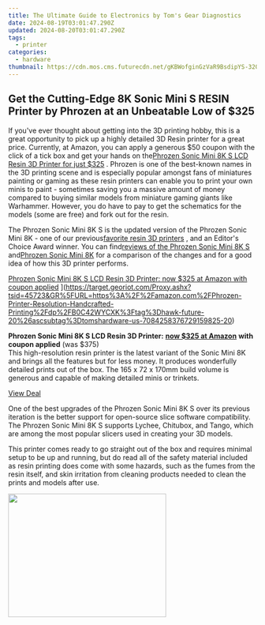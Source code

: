 ```yaml
---
title: The Ultimate Guide to Electronics by Tom's Gear Diagnostics
date: 2024-08-19T03:01:47.290Z
updated: 2024-08-20T03:01:47.290Z
tags:
  - printer
categories:
  - hardware
thumbnail: https://cdn.mos.cms.futurecdn.net/gKBWofginGzVaR9BsdipYS-320-80.jpg
---
```


## Get the Cutting-Edge 8K Sonic Mini S RESIN Printer by Phrozen at an Unbeatable Low of $325

If you've ever thought about getting into the 3D printing hobby, this is a great opportunity to pick up a highly detailed 3D Resin printer for a great price. Currently, at Amazon, you can apply a generous $50 coupon with the click of a tick box and get your hands on the[Phrozen Sonic Mini 8K S LCD Resin 3D Printer for just $325](<https://shop-links.co/link/?exclusive=1&publisher_slug=itechdaily19598&url=https%3A%2F%2Ftarget.georiot.com%2FProxy.ashx%3Ftsid%3D45723%26GR%255FURL%3Dhttps%253A%252F%252Famazon.com%252FPhrozen-Printer-Resolution-Handcrafted-Printing%252Fdp%252FB0C42WYCXK%253Ftag%253Dhawk-future-20%2526ascsubtag%253Dtomshardware-us-3194357246072729055-20>) . Phrozen is one of the best-known names in the 3D printing scene and is especially popular amongst fans of miniatures painting or gaming as these resin printers can enable you to print your own minis to paint - sometimes saving you a massive amount of money compared to buying similar models from miniature gaming giants like Warhammer. However, you do have to pay to get the schematics for the models (some are free) and fork out for the resin.

 The Phrozen Sonic Mini 8K S is the updated version of the Phrozen Sonic Mini 8K - one of our previous[favorite resin 3D printers](https://www.tomshardware.com/best-picks/best-resin-3d-printers) , and an Editor's Choice Award winner. You can find[reviews of the Phrozen Sonic Mini 8K S](https://www.tomshardware.com/reviews/phrozen-sonic-mini-8k-s) and[Phrozen Sonic Mini 8K](https://www.tomshardware.com/reviews/phrozen-sonic-mini-8k) for a comparison of the changes and for a good idea of how this 3D printer performs.

[Phrozen Sonic Mini 8K S LCD Resin 3D Printer:&nbsp;now $325 at Amazon with coupon applied](https://cdn.mos.cms.futurecdn.net/HbLvoebVwzstqNrgGcgmX3-200-100.png "Phrozen Sonic Mini 8K S LCD Resin 3D Printer:&nbsp;now $325 at Amazon with coupon applied") ](https://target.georiot.com/Proxy.ashx?tsid=45723&GR%5FURL=https%3A%2F%2Famazon.com%2FPhrozen-Printer-Resolution-Handcrafted-Printing%2Fdp%2FB0C42WYCXK%3Ftag%3Dhawk-future-20%26ascsubtag%3Dtomshardware-us-7084258376729159825-20)

**Phrozen Sonic Mini 8K S LCD Resin 3D Printer:** [**now $325 at Amazon**](https://target.georiot.com/Proxy.ashx?tsid=45723&GR%5FURL=https%3A%2F%2Famazon.com%2FPhrozen-Printer-Resolution-Handcrafted-Printing%2Fdp%2FB0C42WYCXK%3Ftag%3Dhawk-future-20%26ascsubtag%3Dtomshardware-us-1340441769715358797-20) **with coupon applied** (was $375)  
 This high-resolution resin printer is the latest variant of the Sonic Mini 8K and brings all the features but for less money. It produces wonderfully detailed prints out of the box. The 165 x 72 x 170mm build volume is generous and capable of making detailed minis or trinkets.

[View Deal](https://target.georiot.com/Proxy.ashx?tsid=45723&GR%5FURL=https%3A%2F%2Famazon.com%2FPhrozen-Printer-Resolution-Handcrafted-Printing%2Fdp%2FB0C42WYCXK%3Ftag%3Dhawk-future-20%26ascsubtag%3Dtomshardware-us-7084258376729159825-20)

 One of the best upgrades of the Phrozen Sonic Mini 8K S over its previous iteration is the better support for open-source slice software compatibility. The Phrozen Sonic Mini 8K S supports Lychee, Chitubox, and Tango, which are among the most popular slicers used in creating your 3D models.

 This printer comes ready to go straight out of the box and requires minimal setup to be up and running, but do read all of the safety material included as resin printing does come with some hazards, such as the fumes from the resin itself, and skin irritation from cleaning products needed to clean the prints and models after use.

<ins class="adsbygoogle"
     style="display:block"
     data-ad-format="autorelaxed"
     data-ad-client="ca-pub-7571918770474297"
     data-ad-slot="1223367746"></ins>



<ins class="adsbygoogle"
     style="display:block"
     data-ad-client="ca-pub-7571918770474297"
     data-ad-slot="8358498916"
     data-ad-format="auto"
     data-full-width-responsive="true"></ins>

<!-- affiliate ads begin -->
<a href="https://zonlipartnershipprogram.pxf.io/c/5597632/1821134/17882" target="_top" id="1821134"><img src="//a.impactradius-go.com/display-ad/17882-1821134" border="0" alt="" width="320" height="250"/></a><img height="0" width="0" src="https://imp.pxf.io/i/5597632/1821134/17882" style="position:absolute;visibility:hidden;" border="0" />
<!-- affiliate ads end -->

